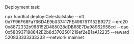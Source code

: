 Deployment task:

npx hardhat deploy:Celestialstake --nft 0x7F96F68Fa766D4E9b037417FE4967511152B9272 --erc20 0x8872332b988152D485028dDB68E7Da98962958cd --dao 0x580937198842E2b8d3702501219ef2eB1aA12235 --reward 520833333333333 --network mainnet
